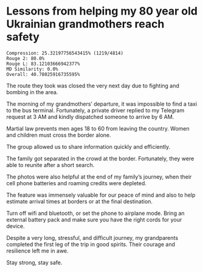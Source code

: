 # Lessons from helping my 80 year old Ukrainian grandmothers reach safety

```
Compression: 25.32197756543415% (1219/4814)
Rouge 2: 80.0%
Rouge L: 83.12103666942377%
MD Similarity: 0.0%
Overall: 40.78025916735595%
```

The route they took was closed the very next day due to fighting and bombing in the area.

The morning of my grandmothers’ departure, it was impossible to find a taxi to the bus terminal. Fortunately, a private driver replied to my Telegram request at 3 AM and kindly dispatched someone to arrive by 6 AM.

Martial law prevents men ages 18 to 60 from leaving the country. Women and children must cross the border alone.

The group allowed us to share information quickly and efficiently.

The family got separated in the crowd at the border. Fortunately, they were able to reunite after a short search.

The photos were also helpful at the end of my family’s journey, when their cell phone batteries and roaming credits were depleted.

The feature was immensely valuable for our peace of mind and also to help estimate arrival times at borders or at the final destination.

Turn off wifi and bluetooth, or set the phone to airplane mode. Bring an external battery pack and make sure you have the right cords for your device.

Despite a very long, stressful, and difficult journey, my grandparents completed the first leg of the trip in good spirits. Their courage and resilience left me in awe.

Stay strong, stay safe.

